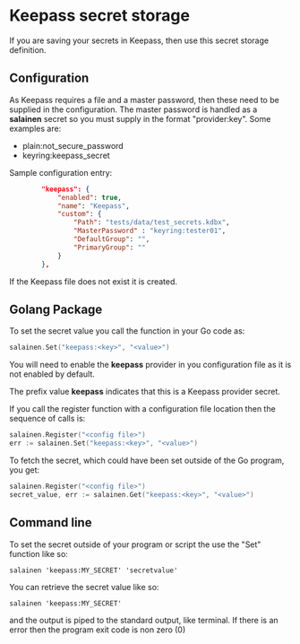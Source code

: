 # Keepass secret storage

If you are saving your secrets in Keepass, then 
use this secret storage definition.

## Configuration

As Keepass requires a file and a master password, then these
need to be supplied in the configuration.  The master password
is handled as a **salainen** secret so you must supply in the
format "provider:key".  Some examples are:

* plain:not_secure_password
* keyring:keepass_secret

Sample configuration entry:

```json
        "keepass": {
            "enabled": true,
            "name": "Keepass",
            "custom": {
                "Path": "tests/data/test_secrets.kdbx",
                "MasterPassword" : "keyring:tester01",
                "DefaultGroup": "",
                "PrimaryGroup": ""
            }
        },
```

If the Keepass file does not exist it is created.

## Golang Package

To set the secret value you call the function in your Go code as:

```go
salainen.Set("keepass:<key>", "<value>")
```

You will need to enable the **keepass** provider
in you configuration file as it is not enabled by default.

The prefix value **keepass** indicates that this is a 
Keepass provider secret.

If you call the register function with a configuration file location
then the sequence of calls is:

```go
salainen.Register("<config file>")
err := salainen.Set("keepass:<key>", "<value>")
```

To fetch the secret, which could have been set outside of the
Go program, you get:

```go
salainen.Register("<config file>")
secret_value, err := salainen.Get("keepass:<key>", "<value>")
```

## Command line

To set the secret outside of your program or script 
the use the "Set" function like so:

```
salainen 'keepass:MY_SECRET' 'secretvalue'
```

You can retrieve the secret value like so:

```
salainen 'keepass:MY_SECRET'
```

and the output is piped to the standard output, like terminal.
If there is an error then the program exit code is non zero (0)
